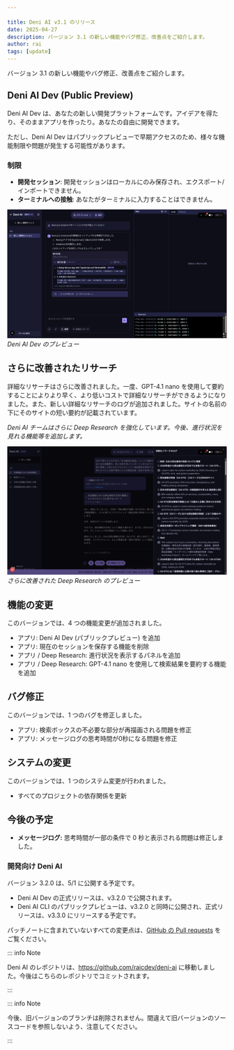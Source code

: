 ```yaml
---

title: Deni AI v3.1 のリリース
date: 2025-04-27
description: バージョン 3.1 の新しい機能やバグ修正、改善点をご紹介します。
author: rai
tags: [update]
---
```


バージョン 3.1 の新しい機能やバグ修正、改善点をご紹介します。

<!-- more -->

## Deni AI Dev (Public Preview)

Deni AI Dev は、あなたの新しい開発プラットフォームです。アイデアを得たり、そのままアプリを作ったり。あなたの自由に開発できます。

ただし、Deni AI Dev はパブリックプレビューで早期アクセスのため、様々な機能制限や問題が発生する可能性があります。

### 制限

- **開発セッション**: 開発セッションはローカルにのみ保存され、エクスポート/インポートできません。
- **ターミナルへの接触**: あなたがターミナルに入力することはできません。

![Deni AI Dev のプレビュー](deni-ai-dev.png)
_Deni AI Dev のプレビュー_

## さらに改善されたリサーチ

詳細なリサーチはさらに改善されました。一度、GPT-4.1 nano を使用して要約することによりより早く、より低いコストで詳細なリサーチができるようになりました。また、新しい詳細なリサーチのログが追加されました。サイトの名前の下にそのサイトの短い要約が記載されています。

_Deni AI チームはさらに Deep Research を強化しています。今後、進行状況を見れる機能等を追加します。_

![さらに改善された Deep Research のプレビュー](deep-research.png)
_さらに改善された Deep Research のプレビュー_

## 機能の変更

このバージョンでは、4 つの機能変更が追加されました。

- アプリ: Deni AI Dev (パブリックプレビュー) を追加
- アプリ: 現在のセッションを保存する機能を削除
- アプリ / Deep Research: 進行状況を表示するパネルを追加
- アプリ / Deep Research: GPT-4.1 nano を使用して検索結果を要約する機能を追加

## バグ修正

このバージョンでは、1 つのバグを修正しました。

- アプリ: 検索ボックスの不必要な部分が再描画される問題を修正
- アプリ: メッセージログの思考時間が0秒になる問題を修正

## システムの変更

このバージョンでは、1 つのシステム変更が行われました。

- すべてのプロジェクトの依存関係を更新

## 今後の予定

- **メッセージログ:** 思考時間が一部の条件で 0 秒と表示される問題は修正しました。

### 開発向け Deni AI

バージョン 3.2.0 は、5/1 に公開する予定です。

- Deni AI Dev の正式リリースは、v3.2.0 で公開されます。
- Deni AI CLI のパブリックプレビューは、v3.2.0 と同時に公開され、正式リリースは、v3.3.0 にリリースする予定です。

パッチノートに含まれていないすべての変更点は、[GitHub の Pull requests](https://github.com/raicdev/deni-ai/pull/32) をご覧ください。

::: info Note

Deni AI のレポジトリは、https://github.com/raicdev/deni-ai に移動しました。今後はこちらのレポジトリでコミットされます。

:::

::: info Note

今後、旧バージョンのブランチは削除されません。間違えて旧バージョンのソースコードを参照しないよう、注意してください。

:::
